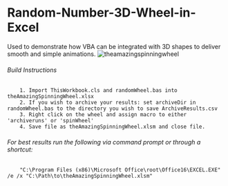 # Random-Number-3D-Wheel-in-Excel
Used to demonstrate how VBA can be integrated with 3D shapes to deliver smooth and simple animations.
![theamazingspinningwheel](https://user-images.githubusercontent.com/105183376/172466157-d9ce2d85-3eac-4029-b77e-136451a1179c.png)
###### Build Instructions

        1. Import ThisWorkbook.cls and randomWheel.bas into theAmazingSpinningWheel.xlsx
        2. If you wish to archive your results: set archiveDir in randomWheel.bas to the directory you wish to save ArchiveResults.csv
        3. Right click on the wheel and assign macro to either 'archiveruns' or 'spinWheel'
        4. Save file as theAmazingSpinningWheel.xlsm and close file.
        
###### For best results run the following via command prompt or through a shortcut:

        "C:\Program Files (x86)\Microsoft Office\root\Office16\EXCEL.EXE" /e /x "C:\Path\to\theAmazingSpinningWheel.xlsm"

